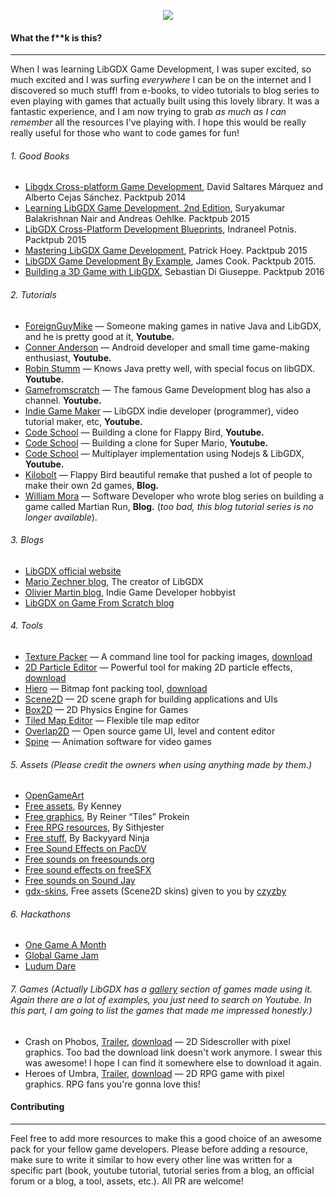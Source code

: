 <p align="center"><img src="https://github.com/jelhouss/libgdx_suit/blob/master/libgdx-suit.png"></p>



#### What the f**k is this?
- - - - - - - - - - - - - -

When I was learning LibGDX Game Development, I was super excited, so much excited and I was surfing *everywhere* I can be on the internet and I discovered so much stuff! from e-books, to video tutorials to blog series to even playing with games that actually built using this lovely library. It was a fantastic experience, and I am now trying to grab *as much as I can remember* all the resources I've playing with. I hope this would be really really useful for those who want to code games for fun!


###### 1.  Good Books

* [Libgdx Cross-platform Game Development](https://www.packtpub.com/game-development/libgdx-cross-platform-game-development-cookbook), David Saltares Márquez and Alberto Cejas Sánchez. Packtpub 2014
* [Learning LibGDX Game Development, 2nd Edition](https://www.packtpub.com/game-development/learning-libgdx-game-development-second-edition), Suryakumar Balakrishnan Nair and Andreas Oehlke. Packtpub 2015
* [LibGDX Cross-Platform Development Blueprints](https://www.packtpub.com/game-development/libgdx-cross-platform-development-blueprints), Indraneel Potnis. Packtpub 2015
* [Mastering LibGDX Game Development](https://www.packtpub.com/game-development/mastering-libgdx-game-development), Patrick Hoey. Packtpub 2015
* [LibGDX Game Development By Example](https://www.packtpub.com/game-development/libgdx-game-development-example), James Cook. Packtpub 2015.
* [Building a 3D Game with LibGDX](https://www.packtpub.com/game-development/building-3d-game-libgdx), Sebastian Di Giuseppe. Packtpub 2016

###### 2.  Tutorials

* [ForeignGuyMike](https://www.youtube.com/user/ForeignGuyMike) — Someone making games in native Java and LibGDX, and he is pretty good at it, **Youtube.**
* [Conner Anderson](https://www.youtube.com/user/samich15) — Android developer and small time game-making enthusiast, **Youtube.**
* [Robin Stumm](https://www.youtube.com/user/dermetfan/) — Knows Java pretty well, with special focus on libGDX. **Youtube.**
* [Gamefromscratch](https://www.youtube.com/playlist?list=PLS9MbmO_ssyCZ9Tjfay2tOQoaOVoG59Iy) — The famous Game Development blog has also a channel. **Youtube.**
* [Indie Game Maker](https://www.youtube.com/channel/UCL_5eiPIzm--ppVBxGcSXQQ) — LibGDX indie developer (programmer), video tutorial maker, etc, **Youtube.**
* [Code School](https://www.youtube.com/playlist?list=PLZm85UZQLd2TPXpUJfDEdWTSgszionbJy) — Building a clone for Flappy Bird, **Youtube.**
* [Code School](https://www.youtube.com/playlist?list=PLZm85UZQLd2SXQzsF-a0-pPF6IWDDdrXt) — Building a clone for Super Mario, **Youtube.**
* [Code School](https://www.youtube.com/playlist?list=PLZm85UZQLd2Qh6r7jxBKPuB4hl-Xw5uZT) — Multiplayer implementation using Nodejs & LibGDX, **Youtube.**
* [Kilobolt](http://www.kilobolt.com/zombie-bird-tutorial-flappy-bird-remake.html) — Flappy Bird beautiful remake that pushed a lot of people to make their own 2d games, **Blog.**
* [William Mora](http://williammora.com/martianrun-opensource-libgdx-game) — Software Developer who wrote blog series on building a game called Martian Run, **Blog.** (_too bad, this blog tutorial series is no longer available_).

###### 3.  Blogs

* [LibGDX official website](https://libgdx.badlogicgames.com/)
* [Mario Zechner blog](http://www.badlogicgames.com/wordpress/), The creator of LibGDX
* [Olivier Martin blog](http://gameover.co.in/tag/libgdx/), Indie Game Developer hobbyist
* [LibGDX on Game From Scratch blog](http://www.gamefromscratch.com/?tag=/LibGDX)

###### 4.  Tools

* [Texture Packer](https://github.com/libgdx/libgdx/wiki/Texture-packer) — A command line tool for packing images, [download](https://libgdx.badlogicgames.com/nightlies/runnables/runnable-texturepacker.jar)
* [2D Particle Editor](https://github.com/libgdx/libgdx/wiki/2D-Particle-Editor) — Powerful tool for making 2D particle effects, [download](https://libgdx.badlogicgames.com/nightlies/runnables/runnable-2D-particles.jar)
* [Hiero](https://github.com/libgdx/libgdx/wiki/Hiero) — Bitmap font packing tool, [download](https://libgdx.badlogicgames.com/nightlies/runnables/runnable-hiero.jar)
* [Scene2D](https://github.com/libgdx/libgdx/wiki/Scene2d) — 2D scene graph for building applications and UIs
* [Box2D](http://box2d.org/) — 2D Physics Engine for Games
* [Tiled Map Editor](http://www.mapeditor.org/) — Flexible tile map editor 
* [Overlap2D](http://overlap2d.com/) — Open source game UI, level and content editor
* [Spine](http://esotericsoftware.com/) — Animation software for video games

###### 5.  Assets (*Please credit the owners when using anything made by them.*)

* [OpenGameArt](http://opengameart.org/)
* [Free assets](http://www.kenney.nl/), By Kenney
* [Free graphics](http://www.reinerstilesets.de/), By Reiner “Tiles” Prokein
* [Free RPG resources](http://untamed.wild-refuge.net/rpgxp.php), By Sithjester
* [Free stuff](http://www.dumbmanex.com/bynd_freestuff.html), By Backyyard Ninja
* [Free Sound Effects on PacDV](http://www.pacdv.com/sounds/index.html)
* [Free sounds on freesounds.org](https://www.freesound.org/)
* [Free sound effects on freeSFX](http://www.freesfx.co.uk/soundeffects/)
* [Free sounds on Sound Jay](https://www.soundjay.com/)
* [gdx-skins](https://github.com/czyzby/gdx-skins), Free assets (Scene2D skins) given to you by [czyzby](https://github.com/czyzby)

###### 6.  Hackathons

* [One Game A Month](http://www.onegameamonth.com/)
* [Global Game Jam](http://globalgamejam.org/)
* [Ludum Dare](http://ludumdare.com/compo/)

###### 7.  Games (*Actually LibGDX has a [gallery](https://libgdx.badlogicgames.com/gallery.html) section of games made using it. Again there are a lot of examples, you just need to search on Youtube. In this part, I am going to list the games that made me impressed honestly.*)

* Crash on Phobos, [Trailer](https://www.youtube.com/watch?v=mn2c_EmVwDM), [download](https://www.dropbox.com/s/niv9do39pc1) — 2D Sidescroller with pixel graphics. Too bad the download link doesn't work anymore. I swear this was awesome! I hope I can find it somewhere else to download it again.
* Heroes of Umbra, [Trailer](https://www.youtube.com/watch?v=eLFWaciFHSY), [download](http://heroesofumbra.com/download) — 2D RPG game with pixel graphics. RPG fans you're gonna love this!

#### Contributing
- - - - - - - - - - - - - -

Feel free to add more resources to make this a good choice of an awesome pack for your fellow game developers.
Please before adding a resource, make sure to write it similar to how every other line was written for a specific part (book, youtube tutorial, tutorial series from a blog, an official forum or a blog, a tool, assets, etc.). All PR are welcome! 

